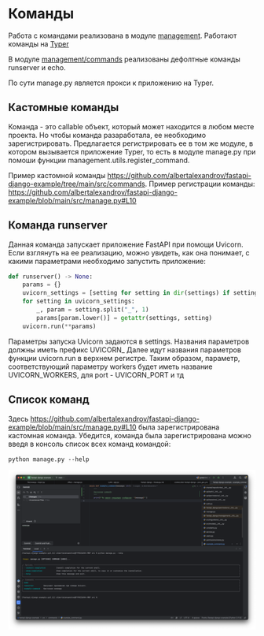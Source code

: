 # Команды

Работа с командами реализована в модуле [management](../fastapi_django/management). Работают команды на [Typer](https://typer.tiangolo.com)

В модуле [management/commands](../fastapi_django/management/commands) реализованы дефолтные команды runserver и echo.

По сути manage.py является прокси к приложению на Typer. 

## Кастомные команды

Команда - это callable объект, который может находится в любом месте проекта. Но чтобы команда разаработала, ее необходимо
зарегистрировать. Предлагается регистрировать ее в том же модуле, в котором вызывается приложение Typer, то есть в модуле manage.py
при помоши функции management.utils.register_command.

Пример кастомной команды https://github.com/albertalexandrov/fastapi-django-example/tree/main/src/commands.
Пример регистрации команды: https://github.com/albertalexandrov/fastapi-django-example/blob/main/src/manage.py#L10

## Команда runserver

Данная команда запускает приложение FastAPI при помощи Uvicorn. Если взглянуть на ее реализацию, можно увидеть, 
как она понимает, с какими параметрами необходимо запустить приложение:

```python
def runserver() -> None:
    params = {}
    uvicorn_settings = [setting for setting in dir(settings) if setting.startswith("UVICORN_")]
    for setting in uvicorn_settings:
        _, param = setting.split("_", 1)
        params[param.lower()] = getattr(settings, setting)
    uvicorn.run(**params)
```

Параметры запуска Uvicorn задаются в settings.  Названия параметров должны иметь префикс UVICORN_
Далее идут названия параметров функции uvicorn.run в верхнем регистре.  Таким образом, параметр,
соответствующий параметру workers будет иметь название UVICORN_WORKERS, для port - UVICORN_PORT и тд

## Список команд

Здесь https://github.com/albertalexandrov/fastapi-django-example/blob/main/src/manage.py#L10 была зарегистрирована 
кастомная команда. Убедится, команда была зарегистрирована можно введя в консоль список всех команд командой:

```shell
python manage.py --help
```

![](assets/images/commands-list.png)
